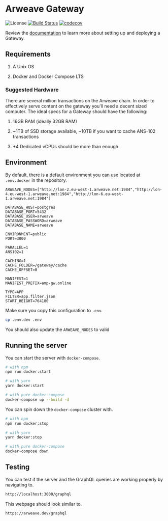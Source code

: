 # Arweave Gateway

![License](https://img.shields.io/badge/license-MIT-blue.svg)
[![Build Status](https://travis-ci.org/ArweaveTeam/gateway.svg?branch=master)](https://travis-ci.org/ArweaveTeam/gateway)
[![codecov](https://codecov.io/gh/ArweaveTeam/gateway/branch/master/graph/badge.svg)](https://codecov.io/gh/ArweaveTeam/gateway)

Review the [documentation](https://arweaveteam.github.io/gateway/#/) to learn more about setting up and deploying a Gateway.

## Requirements

1. A Unix OS

2. Docker and Docker Compose LTS

### Suggested Hardware

There are several million transactions on the Arweave chain. In order to effectively serve content on the gateway you'll need a decent sized computer. The ideal specs for a Gateway should have the following:

1. 16GB RAM (ideally 32GB RAM)

2. ~1TB of SSD storage available, ~10TB if you want to cache ANS-102 transactions

3. +4 Dedicated vCPUs should be more than enough

## Environment

By default, there is a default environment you can use located at `.env.docker` in the repository.

```env
ARWEAVE_NODES=["http://lon-2.eu-west-1.arweave.net:1984","http://lon-4.eu-west-1.arweave.net:1984","http://lon-6.eu-west-1.arweave.net:1984"]

DATABASE_HOST=postgres
DATABASE_PORT=5432
DATABASE_USER=arweave
DATABASE_PASSWORD=arweave
DATABASE_NAME=arweave

ENVIRONMENT=public
PORT=3000

PARALLEL=1
ANS102=1

CACHING=1
CACHE_FOLDER=/gateway/cache
CACHE_OFFSET=0

MANIFEST=1
MANIFEST_PREFIX=amp-gw.online

TYPE=APP
FILTER=app.filter.json
START_HEIGHT=764180
```

Make sure you copy this configuration to `.env`.

```bash
cp .env.dev .env
```

You should also update the `ARWEAVE_NODES` to valid

## Running the server

You can start the server with `docker-compose`.

```bash
# with npm
npm run docker:start

# with yarn
yarn docker:start

# with pure docker-compose
docker-compose up --build -d
```

You can spin down the `docker-compose` cluster with.

```bash
# with npm
npm run docker:stop

# with yarn
yarn docker:stop

# with pure docker-compose
docker-compose down
```

## Testing

You can test if the server and the GraphQL queries are working properly by navigating to.

```bash
http://localhost:3000/graphql
```

This webpage should look similar to.

```bash
https://arweave.dev/graphql
```
